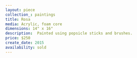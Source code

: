 ```yaml
---
layout: piece
collection_: paintings
title: Rosa
media: Acrylic, foam core
dimensions: 14" x 16"
description:  Painted using popsicle sticks and brushes.
price: $250
create_date: 2015
availability: sold
---
```

